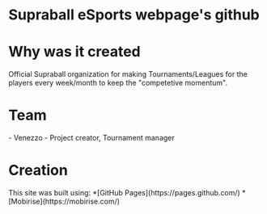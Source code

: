 # Supraball eSports webpage's github
<h1>Why was it created</h1>
Official Supraball organization for making Tournaments/Leagues for the players every week/month to keep the "competetive momentum".
<h1>Team</h1> 
- Venezzo - Project creator, Tournament manager
<h1>Creation</h1> 
This site was built using: 
*[GitHub Pages](https://pages.github.com/)
*[Mobirise](https://mobirise.com/)

